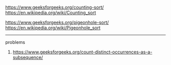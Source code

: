 https://www.geeksforgeeks.org/counting-sort/ \
https://en.wikipedia.org/wiki/Counting_sort 

https://www.geeksforgeeks.org/pigeonhole-sort/ \
https://en.wikipedia.org/wiki/Pigeonhole_sort


----------------------------------------------------------------------------------------------------------------

problems

1) https://www.geeksforgeeks.org/count-distinct-occurrences-as-a-subsequence/




